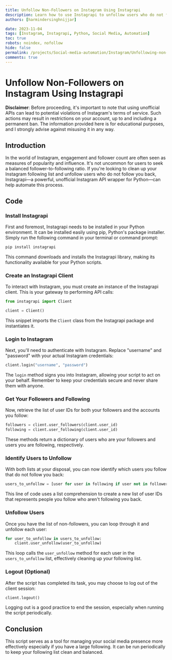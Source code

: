 ```yaml
---
title: Unfollow Non-Followers on Instagram Using Instagrapi
description: Learn how to use Instagrapi to unfollow users who do not follow you back on Instagram.
authors: [harmindersinghnijjar]

date: 2023-11-04
tags: [Instagram, Instagrapi, Python, Social Media, Automation]
toc: true
robots: noindex, nofollow
hide: false
permalink: /projects/Social-media-automation/Instagram/Unfollowing-non-followers/Unfollowing_non-followers/
comments: true
---
```

# Unfollow Non-Followers on Instagram Using Instagrapi

**Disclaimer**: Before proceeding, it's important to note that using unofficial APIs can lead to potential violations of Instagram's terms of service. Such actions may result in restrictions on your account, up to and including a permanent ban. The information provided here is for educational purposes, and I strongly advise against misusing it in any way.

## Introduction

In the world of Instagram, engagement and follower count are often seen as measures of popularity and influence. It's not uncommon for users to seek a balanced follower-to-following ratio. If you're looking to clean up your Instagram following list and unfollow users who do not follow you back, Instagrapi—a powerful, unofficial Instagram API wrapper for Python—can help automate this process.


## Code

### Install Instagrapi

First and foremost, Instagrapi needs to be installed in your Python environment. It can be installed easily using pip, Python's package installer. Simply run the following command in your terminal or command prompt:

```bash
pip install instagrapi
```

This command downloads and installs the Instagrapi library, making its functionality available for your Python scripts.

### Create an Instagrapi Client

To interact with Instagram, you must create an instance of the Instagrapi client. This is your gateway to performing API calls:

```python
from instagrapi import Client

client = Client()
```

This snippet imports the `Client` class from the Instagrapi package and instantiates it.

### Login to Instagram

Next, you'll need to authenticate with Instagram. Replace "username" and "password" with your actual Instagram credentials:

```python
client.login("username", "password")
```

The `login` method signs you into Instagram, allowing your script to act on your behalf. Remember to keep your credentials secure and never share them with anyone.

### Get Your Followers and Following

Now, retrieve the list of user IDs for both your followers and the accounts you follow:

```python
followers = client.user_followers(client.user_id)
following = client.user_following(client.user_id)
```

These methods return a dictionary of users who are your followers and users you are following, respectively.

### Identify Users to Unfollow

With both lists at your disposal, you can now identify which users you follow that do not follow you back:

```python
users_to_unfollow = [user for user in following if user not in followers]
```

This line of code uses a list comprehension to create a new list of user IDs that represents people you follow who aren't following you back.

### Unfollow Users

Once you have the list of non-followers, you can loop through it and unfollow each user:

```python
for user_to_unfollow in users_to_unfollow:
    client.user_unfollow(user_to_unfollow)
```

This loop calls the `user_unfollow` method for each user in the `users_to_unfollow` list, effectively cleaning up your following list.

### Logout (Optional)

After the script has completed its task, you may choose to log out of the client session:

```python
client.logout()
```

Logging out is a good practice to end the session, especially when running the script periodically.

## Conclusion

This script serves as a tool for managing your social media presence more effectively especially if you have a large following. It can be run periodically to keep your following list clean and balanced.
